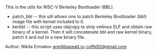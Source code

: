 This is the utils for RISC-V Berkeley Bootloader (BBL).

- patch_bbl -- this util allows one to patch Berkeley Bootloader (bbl) image file with kernel included to it.
- kerbbl -- this script uses objcopy to strip vmlinux ELF and obtain raw binary of a kernel. Then it will concatenate bbl and raw kernel binary, patch it and out to a new binary file.

Author: Nikita Ermakov <arei@basealt.ru> <coffe92@gmail.com>

